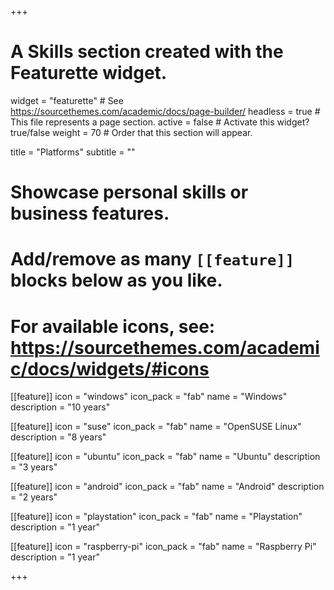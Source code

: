 +++
# A Skills section created with the Featurette widget.
widget = "featurette"  # See https://sourcethemes.com/academic/docs/page-builder/
headless = true  # This file represents a page section.
active = false  # Activate this widget? true/false
weight = 70  # Order that this section will appear.

title = "Platforms"
subtitle = ""

# Showcase personal skills or business features.
# 
# Add/remove as many `[[feature]]` blocks below as you like.
# 
# For available icons, see: https://sourcethemes.com/academic/docs/widgets/#icons
  
[[feature]]
  icon = "windows"
  icon_pack = "fab"
  name = "Windows"
  description = "10 years"  
  
[[feature]]
  icon = "suse"
  icon_pack = "fab"
  name = "OpenSUSE Linux"
  description = "8 years"

[[feature]]
  icon = "ubuntu"
  icon_pack = "fab"
  name = "Ubuntu"
  description = "3 years"

  [[feature]]
  icon = "android"
  icon_pack = "fab"
  name = "Android"
  description = "2 years"

[[feature]]
  icon = "playstation"
  icon_pack = "fab"
  name = "Playstation"
  description = "1 year"

[[feature]]
  icon = "raspberry-pi"
  icon_pack = "fab"
  name = "Raspberry Pi"
  description = "1 year"


+++
